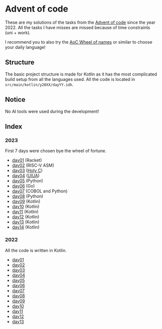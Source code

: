 # Advent of code
These are my solutions of the tasks from the
[Advent of code](https://adventofcode.com/)
since the year 2022.
All the tasks I have misses are missed because of time constraints (uni + work).

I recommend you to also try the
[AoC Wheel of names](https://wheelofnames.com/4md-rr4)
or similar to choose your daily language!

## Structure
The basic project structure is made for Kotlin as it has the most complicated
build setup from all the languages used.
All the code is located in `src/main/kotlin/y20XX/dayYY.idk`.

## Notice
No AI tools were used during the development!

## Index
### 2023

First 7 days were chosen bye the wheel of fortune.
- [day01](src/main/kotlin/y2023/day01.rkt) (Racket)
- [day02](src/main/kotlin/y2023/day02.asm) (RISC-V ASM)
- [day03](src/main/kotlin/y2023/day03/day03.hc) ([Holy C](https://rosettacode.org/wiki/Category:HolyC))
- [day04](src/main/kotlin/y2023/day04.ua) ([UIUA](https://www.uiua.org/))
- [day05](src/main/kotlin/y2023/day05.py) (Python)
- [day06](src/main/kotlin/y2023/day06/day06.go) (Go)
- [day07](src/main/kotlin/y2023/day07/day07.cob) (COBOL and Python)
- [day08](src/main/kotlin/y2023/day08/day08.py) (Python)
- [day09](src/main/kotlin/y2023/day09/Main.kt) (Kotlin)
- [day10](src/main/kotlin/y2023/day10/Main.kt) (Kotlin)
- [day11](src/main/kotlin/y2023/day11/Main.kt) (Kotlin)
- [day12](src/main/kotlin/y2023/day12/Main.kt) (Kotlin)
- [day13](src/main/kotlin/y2023/day13/Main.kt) (Kotlin)
- [day14](src/main/kotlin/y2023/day14/Main.kt) (Kotlin)

### 2022
All the code is written in Kotlin.

- [day01](src/main/kotlin/y2022/day01/Main.kt)
- [day02](src/main/kotlin/y2022/day02/Main.kt)
- [day03](src/main/kotlin/y2022/day03/Main.kt)
- [day04](src/main/kotlin/y2022/day04/Main.kt)
- [day05](src/main/kotlin/y2022/day05/Main.kt)
- [day06](src/main/kotlin/y2022/day06/Main.kt)
- [day07](src/main/kotlin/y2022/day07/Main.kt)
- [day08](src/main/kotlin/y2022/day08/Main.kt)
- [day09](src/main/kotlin/y2022/day09/Main.kt)
- [day10](src/main/kotlin/y2022/day10/Main.kt)
- [day11](src/main/kotlin/y2022/day11/Main.kt)
- [day12](src/main/kotlin/y2022/day12/Main.kt)
- [day13](src/main/kotlin/y2022/day13/Main.kt)


